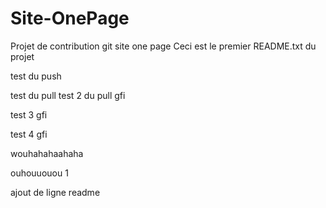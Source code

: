 Site-OnePage
============

Projet de contribution git site one page
Ceci est le premier README.txt  du projet

test du push 

test du pull
test 2 du pull gfi

test 3 gfi

test 4 gfi

wouhahahaahaha



ouhouuouou 1



ajout de ligne readme
